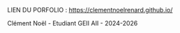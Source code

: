 LIEN DU PORFOLIO : https://clementnoelrenard.github.io/

Clément Noël - Etudiant GEII AII - 2024-2026
